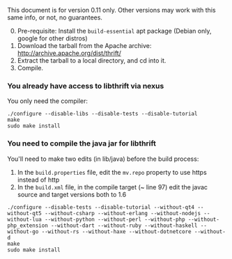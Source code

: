 This document is for version 0.11 only. Other versions may work with this same info, or not, no guarantees.

0. Pre-requisite: Install the `build-essential` apt package (Debian only, google for other distros)
1. Download the tarball from the Apache archive: http://archive.apache.org/dist/thrift/
2. Extract the tarball to a local directory, and cd into it.
3. Compile.

### You already have access to libthrift via nexus
You only need the compiler:
```shell
./configure --disable-libs --disable-tests --disable-tutorial
make
sudo make install
```

### You need to compile the java jar for libthrift
You'll need to make two edits (in lib/java) before the build process:
1. In the `build.properties` file, edit the `mv.repo` property to use https instead of http
2. In the `build.xml` file, in the compile target (~ line 97) edit the javac source and target versions both to 1.6
```shell
./configure --disable-tests --disable-tutorial --without-qt4 --without-qt5 --without-csharp --without-erlang --without-nodejs --without-lua --without-python --without-perl --without-php --without-php_extension --without-dart --without-ruby --without-haskell --without-go --without-rs --without-haxe --without-dotnetcore --without-d
make
sudo make install
```
